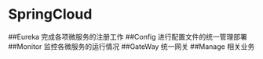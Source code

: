 # SpringCloud
##Eureka
  完成各项微服务的注册工作
##Config
  进行配置文件的统一管理部署
##Monitor
  监控各微服务的运行情况
##GateWay
  统一网关
##Manage
  相关业务

